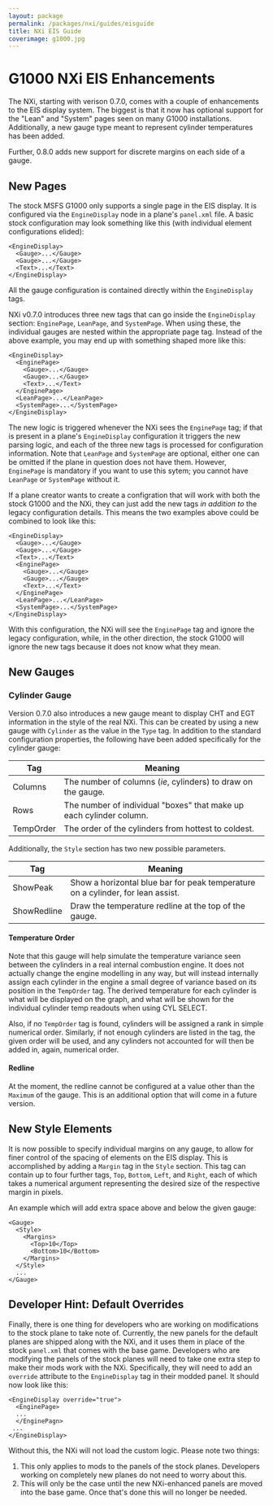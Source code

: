 ```yaml
---
layout: package
permalink: /packages/nxi/guides/eisguide
title: NXi EIS Guide
coverimage: g1000.jpg
---
```


# G1000 NXi EIS Enhancements

The NXi, starting with verison 0.7.0, comes with a couple of enhancements to the EIS display system.  The biggest is that it now has optional support for the "Lean" and "System" pages seen on many G1000 installations.  Additionally, a new gauge type meant to represent cylinder temperatures has been added.

Further, 0.8.0 adds new support for discrete margins on each side of a gauge.

## New Pages

The stock MSFS G1000 only supports  a single page in the EIS display.   It is configured via the `EngineDisplay` node in a plane's `panel.xml` file.  A basic stock configuration may look something like this (with individual element configurations elided):

    <EngineDisplay>
      <Gauge>...</Gauge>
      <Gauge>...</Gauge>
      <Text>...</Text>
    </EngineDisplay>

All the gauge configuration is contained directly within the `EngineDisplay` tags.

NXi v0.7.0 introduces three new tags that can go inside the `EngineDisplay` section:  `EnginePage`, `LeanPage`, and `SystemPage`.  When using these, the individual gauges are nested within the appropriate page tag.  Instead of the above example, you may end up with something shaped more like this:

    <EngineDisplay>
      <EnginePage>
        <Gauge>...</Gauge>
        <Gauge>...</Gauge>
        <Text>...</Text>
      </EnginePage>
      <LeanPage>...</LeanPage>
      <SystemPage>...</SystemPage>
    </EngineDisplay>

The new logic is triggered whenever the NXi sees the `EnginePage` tag;  if that is present in a plane's `EngineDisplay` configuration it triggers the new parsing logic, and each of the three new tags is processed for configuration information.  Note that `LeanPage` and `SystemPage` are optional, either one can be omitted if the plane in question does not have them.  However, `EnginePage` is mandatory if you want to use this sytem; you cannot have `LeanPage` or `SystemPage` without it.

If a plane creator wants to create a configration that will work with both the stock G1000 and the NXi, they can just add the new tags _in addition to_ the legacy configuration details.  This means the two examples above could be combined to look like this:

    <EngineDisplay>
      <Gauge>...</Gauge>
      <Gauge>...</Gauge>
      <Text>...</Text>
      <EnginePage>
        <Gauge>...</Gauge>
        <Gauge>...</Gauge>
        <Text>...</Text>
      </EnginePage>
      <LeanPage>...</LeanPage>
      <SystemPage>...</SystemPage>
    </EngineDisplay>

With this configuration, the NXi will see the `EnginePage` tag and ignore the legacy configuration, while, in the other direction, the stock G1000 will ignore the new tags because it does not know what they mean.

## New Gauges

### Cylinder Gauge

Version 0.7.0 also introduces a new gauge meant to display CHT and EGT information in the style of the real NXi.  This can be created by using a new gauge with `Cylinder` as the value in the `Type` tag.  In addition to the standard configuration properties, the following have been added specifically for the cylinder gauge:

| Tag       | Meaning                                                             |
| --------- | ------------------------------------------------------------------- |
| Columns   | The number of columns (_ie_, cylinders) to draw on the gauge.       |
| Rows      | The number of individual "boxes" that make up each cylinder column. |
| TempOrder | The order of the cylinders from hottest to coldest.                 |

Additionally, the `Style` section has two new possible parameters.

| Tag         | Meaning                                                                         |
| ----------- | ------------------------------------------------------------------------------- |
| ShowPeak    | Show a horizontal blue bar for peak temperature on a cylinder, for lean assist. |
| ShowRedline | Draw the temperature redline at the top of the gauge.                           |

#### Temperature Order

Note that this gauge will help simulate the temperature variance seen between the cylinders in a real internal combustion engine.  It does not actually change the engine modelling in any way, but will instead internally assign each cylinder in the engine a small degree of variance based on its position  in the `TempOrder` tag.  The derived temperature for each cylinder is what will be displayed on the graph, and what will be shown for the individual cylinder temp readouts when using CYL SELECT.

Also, if no `TempOrder` tag is found, cylinders will be assigned a rank in simple numerical order.  Similarly, if not enough cylinders are listed in the tag, the given order will be used, and any cylinders not accounted for will then be added in, again, numerical order.

#### Redline

At the moment, the redline cannot be configured at a value other than the `Maximum` of the gauge.  This is an additional option that will come in a future version.

## New Style Elements

It is now possible to specify individual margins on any gauge, to allow for finer control of the spacing of elements on the EIS display.   This is accomplished by adding a `Margin` tag in the `Style` section.   This tag can contain up to four further tags, `Top`, `Bottom`, `Left`, and `Right`, each of which takes a numerical argument representing the desired size of the respective margin in pixels.

An example which will add extra space above and below the given gauge:

    <Gauge>
      <Style>
        <Margins>
          <Top>10</Top>
          <Bottom>10</Bottom>
        </Margins>
      </Style>
      ...
    </Gauge>

## Developer Hint: Default Overrides

Finally, there is one thing for developers who are working on modifications to the stock plane to take note of.   Currently, the new panels for the default planes are shipped along with the NXi, and it uses them in place of the stock `panel.xml` that comes with the base game.   Developers who are modifying the panels of the stock planes will need to take one extra step to make their mods work with the NXi.  Specifically, they will need to add an `override` attribute to the `EngineDisplay` tag in their modded panel.   It should now look like this:

    <EngineDisplay override="true">
      <EnginePage>
      ...
      </EnginePagn>
     ...
    </EngineDisplay>

Without this, the NXi will not load the custom logic.  Please note two things:

1. This only applies to mods to the panels of the stock planes.  Developers working on completely new planes do not need to worry about this.
2. This will only be the case until the new NXi-enhanced panels are moved into the base game.  Once that's done this will no longer be needed.